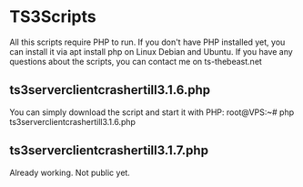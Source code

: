 # TS3Scripts

All this scripts require PHP to run. If you don't have PHP installed yet, you can install it via apt install php on Linux Debian and Ubuntu.
If you have any questions about the scripts, you can contact me on ts-thebeast.net

## ts3serverclientcrashertill3.1.6.php

You can simply download the script and start it with PHP:
root@VPS:~# php ts3serverclientcrashertill3.1.6.php

## ts3serverclientcrashertill3.1.7.php

Already working. Not public yet.
